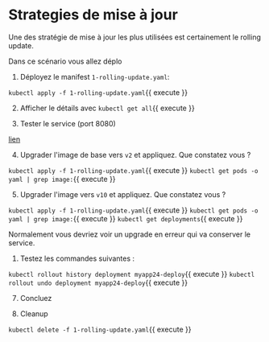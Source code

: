 # Strategies de mise à jour

Une des stratégie de mise à jour les plus utilisées est certainement le rolling update.

Dans ce scénario vous allez déplo

1) Déployez le manifest `1-rolling-update.yaml`:

`kubectl apply -f 1-rolling-update.yaml`{{ execute }}

2) Afficher le détails avec `kubectl get all`{{ execute }}


3) Tester le service (port 8080)

[lien](http://[[HOST_SUBDOMAIN]]-[[KATACODA_HOST]].environments.katacoda.com/)

4) Upgrader l'image de base vers `v2` et appliquez. Que constatez vous ?

`kubectl apply -f 1-rolling-update.yaml`{{ execute }}
`kubectl get pods -o yaml | grep image:`{{ execute }}

5) Upgrader l'image vers `v10` et appliquez. Que constatez vous ?

`kubectl apply -f 1-rolling-update.yaml`{{ execute }}
`kubectl get pods -o yaml | grep image:`{{ execute }}
`kubectl get deployments`{{ execute }}

Normalement vous devriez voir un upgrade en erreur qui va conserver le service.

1) Testez les commandes suivantes :

`kubectl rollout history deployment myapp24-deploy`{{ execute }}
`kubectl rollout undo deployment myapp24-deploy`{{ execute }}

7) Concluez

8) Cleanup

`kubectl delete -f 1-rolling-update.yaml`{{ execute }}

